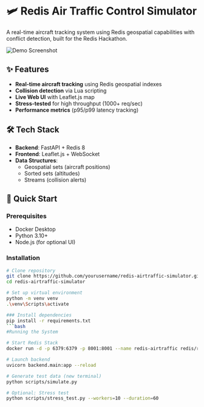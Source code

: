 # 🛩️ Redis Air Traffic Control Simulator

A real-time aircraft tracking system using Redis geospatial capabilities with conflict detection, built for the Redis Hackathon.

![Demo Screenshot](demo.gif)

## ✨ Features

- **Real-time aircraft tracking** using Redis geospatial indexes
- **Collision detection** via Lua scripting
- **Live Web UI** with Leaflet.js map
- **Stress-tested** for high throughput (1000+ req/sec)
- **Performance metrics** (p95/p99 latency tracking)

## 🛠️ Tech Stack

- **Backend**: FastAPI + Redis 8
- **Frontend**: Leaflet.js + WebSocket
- **Data Structures**:
  - Geospatial sets (aircraft positions)
  - Sorted sets (altitudes)
  - Streams (collision alerts)

## 🚀 Quick Start

### Prerequisites
- Docker Desktop
- Python 3.10+
- Node.js (for optional UI)

### Installation
```bash
# Clone repository
git clone https://github.com/yourusername/redis-airtraffic-simulator.git
cd redis-airtraffic-simulator

# Set up virtual environment
python -m venv venv
.\venv\Scripts\activate

### Install dependencies
pip install -r requirements.txt
```bash
#Running the System

# Start Redis Stack
docker run -d -p 6379:6379 -p 8001:8001 --name redis-airtraffic redis/redis-stack:latest

# Launch backend
uvicorn backend.main:app --reload

# Generate test data (new terminal)
python scripts/simulate.py

# Optional: Stress test
python scripts/stress_test.py --workers=10 --duration=60